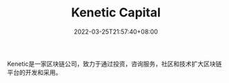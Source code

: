 ﻿---
weight: 
title: "Kenetic Capital"
description: "Kenetic是一家区块链公司，致力于通过投资，咨询服务，社区和技术扩大区块链平台的开发和采用"
date: 2022-03-25T21:57:40+08:00
lastmod: 2022-03-25T16:45:40+08:00
draft: false
authors: ["Metabd"]
featuredImage: "kenetic-capital.jpg"
link: ""
tags: ["投资机构","Kenetic Capital"]
categories: ["navigation"]
navigation: ["投资机构"]
lightgallery: true
toc: true
pinned: false
recommend: false
recommend1: false
---
Kenetic是一家区块链公司，致力于通过投资，咨询服务，社区和技术扩大区块链平台的开发和采用。
